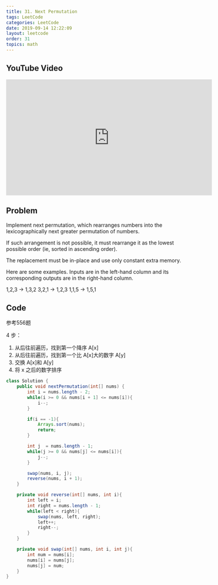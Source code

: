 ```yaml
---
title: 31. Next Permutation
tags: LeetCode
categories: LeetCode
date: 2019-09-14 12:22:09
layout: leetcode
order: 31
topics: math
---
```


## YouTube Video

<iframe width="560" height="315" src="https://www.youtube.com/embed/K-QCteGM-Bk" frameborder="0" allow="accelerometer; autoplay; encrypted-media; gyroscope; picture-in-picture" allowfullscreen></iframe>

## Problem

Implement next permutation, which rearranges numbers into the lexicographically next greater permutation of numbers.

If such arrangement is not possible, it must rearrange it as the lowest possible order (ie, sorted in ascending order).

The replacement must be in-place and use only constant extra memory.

Here are some examples. Inputs are in the left-hand column and its corresponding outputs are in the right-hand column.

1,2,3 → 1,3,2
3,2,1 → 1,2,3
1,1,5 → 1,5,1

## Code

参考556题

4 步：

1. 从后往前遍历，找到第一个降序 A[x]
2. 从后往前遍历，找到第一个比 A[x]大的数字 A[y]
3. 交换 A[x]和 A[y]
4. 将 x 之后的数字排序

```java
class Solution {
    public void nextPermutation(int[] nums) {
        int i = nums.length - 2;
        while(i >= 0 && nums[i + 1] <= nums[i]){
            i--;
        }

        if(i == -1){
            Arrays.sort(nums);
            return;
        }

        int j  = nums.length - 1;
        while(j >= 0 && nums[j] <= nums[i]){
            j--;
        }

        swap(nums, i, j);
        reverse(nums, i + 1);
    }

    private void reverse(int[] nums, int i){
        int left = i;
        int right = nums.length - 1;
        while(left < right){
            swap(nums, left, right);
            left++;
            right--;
        }
    }

    private void swap(int[] nums, int i, int j){
        int num = nums[i];
        nums[i] = nums[j];
        nums[j] = num;
    }
}
```

